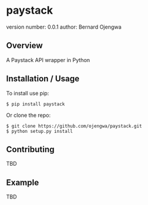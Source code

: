 paystack
===============================

version number: 0.0.1
author: Bernard Ojengwa

Overview
--------

A Paystack API wrapper in Python

Installation / Usage
--------------------

To install use pip:

    $ pip install paystack


Or clone the repo:

    $ git clone https://github.com/ojengwa/paystack.git
    $ python setup.py install

Contributing
------------

TBD

Example
-------

TBD